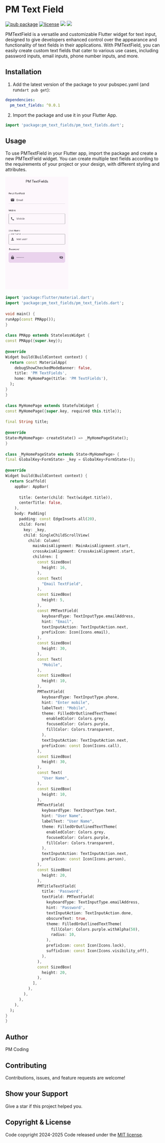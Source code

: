 # PM Text Field

[![pub package](https://img.shields.io/badge/version-v0.0.1-blue)](https://pub.dev/packages/pm_text_fields)
[![license](https://img.shields.io/badge/license-MIT-britegreen)](https://github.com/poorveshinexture312/pm_text_fields/blob/main/LICENSE)
![](https://img.shields.io/badge/Code-Dart-informational?style=flat&logo=dart&color=29B1EE)
![](https://img.shields.io/badge/Code-Flutter-informational?style=flat&logo=flutter&color=0C459C)

PMTextField is a versatile and customizable Flutter widget for text input, designed to give developers enhanced control over the appearance and functionality of text fields in their applications. With PMTextField, you can easily create custom text fields that cater to various use cases, including password inputs, email inputs, phone number inputs, and more.

## Installation

1. Add the latest version of the package to your pubspec.yaml (and run`dart pub get`):
```yaml
dependencies:
  pm_text_fields: ^0.0.1
```
2. Import the package and use it in your Flutter App.
```dart
import 'package:pm_text_fields/pm_text_fields.dart';
```

## Usage
To use PMTextField in your Flutter app, import the package and create a new PMTextField widget. You can create multiple text fields according to the requirements of your project or your design, with different styling and attributes.


![example](example1.gif)

  ```dart
import 'package:flutter/material.dart';
import 'package:pm_text_fields/pm_text_fields.dart';

void main() {
  runApp(const PMApp());
}

class PMApp extends StatelessWidget {
  const PMApp({super.key});

  @override
  Widget build(BuildContext context) {
    return const MaterialApp(
      debugShowCheckedModeBanner: false,
      title: 'PM TextFields',
      home: MyHomePage(title: 'PM TextFields'),
    );
  }
}

class MyHomePage extends StatefulWidget {
  const MyHomePage({super.key, required this.title});

  final String title;

  @override
  State<MyHomePage> createState() => _MyHomePageState();
}

class _MyHomePageState extends State<MyHomePage> {
  final GlobalKey<FormState> _key = GlobalKey<FormState>();

  @override
  Widget build(BuildContext context) {
    return Scaffold(
      appBar: AppBar(

        title: Center(child: Text(widget.title)),
        centerTitle: false,
      ),
      body: Padding(
        padding: const EdgeInsets.all(20),
        child: Form(
          key: _key,
          child: SingleChildScrollView(
            child: Column(
              mainAxisAlignment: MainAxisAlignment.start,
              crossAxisAlignment: CrossAxisAlignment.start,
              children: [
                const SizedBox(
                  height: 16,
                ),
                const Text(
                  "Email TextField",
                ),
                const SizedBox(
                  height: 5,
                ),
                const PMTextField(
                  keyboardType: TextInputType.emailAddress,
                  hint: "Email",
                  textInputAction: TextInputAction.next,
                  prefixIcon: Icon(Icons.email),
                ),
                const SizedBox(
                  height: 30,
                ),
                const Text(
                  "Mobile",
                ),
                const SizedBox(
                  height: 10,
                ),
                PMTextField(
                  keyboardType: TextInputType.phone,
                  hint: "Enter mobile",
                  labelText: "Mobile",
                  theme: FilledOrOutlinedTextTheme(
                    enabledColor: Colors.grey,
                    focusedColor: Colors.purple,
                    fillColor: Colors.transparent,
                  ),
                  textInputAction: TextInputAction.next,
                  prefixIcon: const Icon(Icons.call),
                ),
                const SizedBox(
                  height: 30,
                ),
                const Text(
                  "User Name",
                ),
                const SizedBox(
                  height: 10,
                ),
                PMTextField(
                  keyboardType: TextInputType.text,
                  hint: "User Name",
                  labelText: "User Name",
                  theme: FilledOrOutlinedTextTheme(
                    enabledColor: Colors.grey,
                    focusedColor: Colors.purple,
                    fillColor: Colors.transparent,
                  ),
                  textInputAction: TextInputAction.next,
                  prefixIcon: const Icon(Icons.person),
                ),
                const SizedBox(
                  height: 20,
                ),
                PMTitleTextField(
                  title: 'Password',
                  textField: PMTextField(
                    keyboardType: TextInputType.emailAddress,
                    hint: 'Password',
                    textInputAction: TextInputAction.done,
                    obscureText: true,
                    theme: FilledOrOutlinedTextTheme(
                      fillColor: Colors.purple.withAlpha(50),
                      radius: 10,
                    ),
                    prefixIcon: const Icon(Icons.lock),
                    suffixIcon: const Icon(Icons.visibility_off),
                  ),
                ),
                const SizedBox(
                  height: 20,
                ),
              ],
            ),
          ),
        ),
      ),
    );
  }
}

```

## Author
PM Coding

## Contributing
Contributions, issues, and feature requests are welcome!

## Show your Support
Give a star if this project helped you.

## Copyright & License
Code copyright 2024-2025
Code released under the [MIT license](https://github.com/poorveshinexture312/pm_text_fields/blob/main/LICENSE).
